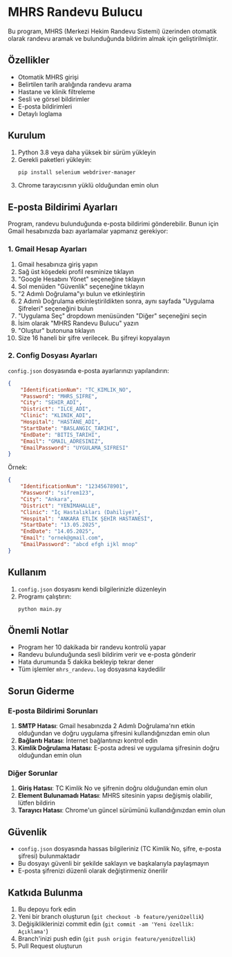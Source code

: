 # MHRS Randevu Bulucu

Bu program, MHRS (Merkezi Hekim Randevu Sistemi) üzerinden otomatik olarak randevu aramak ve bulunduğunda bildirim almak için geliştirilmiştir.

## Özellikler

- Otomatik MHRS girişi
- Belirtilen tarih aralığında randevu arama
- Hastane ve klinik filtreleme
- Sesli ve görsel bildirimler
- E-posta bildirimleri
- Detaylı loglama

## Kurulum

1. Python 3.8 veya daha yüksek bir sürüm yükleyin
2. Gerekli paketleri yükleyin:
   ```bash
   pip install selenium webdriver-manager
   ```
3. Chrome tarayıcısının yüklü olduğundan emin olun

## E-posta Bildirimi Ayarları

Program, randevu bulunduğunda e-posta bildirimi gönderebilir. Bunun için Gmail hesabınızda bazı ayarlamalar yapmanız gerekiyor:

### 1. Gmail Hesap Ayarları

1. Gmail hesabınıza giriş yapın
2. Sağ üst köşedeki profil resminize tıklayın
3. "Google Hesabını Yönet" seçeneğine tıklayın
4. Sol menüden "Güvenlik" seçeneğine tıklayın
5. "2 Adımlı Doğrulama"yı bulun ve etkinleştirin
6. 2 Adımlı Doğrulama etkinleştirildikten sonra, aynı sayfada "Uygulama Şifreleri" seçeneğini bulun
7. "Uygulama Seç" dropdown menüsünden "Diğer" seçeneğini seçin
8. İsim olarak "MHRS Randevu Bulucu" yazın
9. "Oluştur" butonuna tıklayın
10. Size 16 haneli bir şifre verilecek. Bu şifreyi kopyalayın

### 2. Config Dosyası Ayarları

`config.json` dosyasında e-posta ayarlarınızı yapılandırın:

```json
{
    "IdentificationNum": "TC_KIMLIK_NO",
    "Password": "MHRS_SIFRE",
    "City": "SEHIR_ADI",
    "District": "ILCE_ADI",
    "Clinic": "KLINIK_ADI",
    "Hospital": "HASTANE_ADI",
    "StartDate": "BASLANGIC_TARIHI",
    "EndDate": "BITIS_TARIHI",
    "Email": "GMAIL_ADRESINIZ",
    "EmailPassword": "UYGULAMA_SIFRESI"
}
```

Örnek:
```json
{
    "IdentificationNum": "12345678901",
    "Password": "sifrem123",
    "City": "Ankara",
    "District": "YENİMAHALLE",
    "Clinic": "İç Hastalıkları (Dahiliye)",
    "Hospital": "ANKARA ETLİK ŞEHİR HASTANESİ",
    "StartDate": "13.05.2025",
    "EndDate": "14.05.2025",
    "Email": "ornek@gmail.com",
    "EmailPassword": "abcd efgh ijkl mnop"
}
```

## Kullanım

1. `config.json` dosyasını kendi bilgilerinizle düzenleyin
2. Programı çalıştırın:
   ```bash
   python main.py
   ```

## Önemli Notlar

- Program her 10 dakikada bir randevu kontrolü yapar
- Randevu bulunduğunda sesli bildirim verir ve e-posta gönderir
- Hata durumunda 5 dakika bekleyip tekrar dener
- Tüm işlemler `mhrs_randevu.log` dosyasına kaydedilir

## Sorun Giderme

### E-posta Bildirimi Sorunları

1. **SMTP Hatası**: Gmail hesabınızda 2 Adımlı Doğrulama'nın etkin olduğundan ve doğru uygulama şifresini kullandığınızdan emin olun
2. **Bağlantı Hatası**: İnternet bağlantınızı kontrol edin
3. **Kimlik Doğrulama Hatası**: E-posta adresi ve uygulama şifresinin doğru olduğundan emin olun

### Diğer Sorunlar

1. **Giriş Hatası**: TC Kimlik No ve şifrenin doğru olduğundan emin olun
2. **Element Bulunamadı Hatası**: MHRS sitesinin yapısı değişmiş olabilir, lütfen bildirin
3. **Tarayıcı Hatası**: Chrome'un güncel sürümünü kullandığınızdan emin olun

## Güvenlik

- `config.json` dosyasında hassas bilgileriniz (TC Kimlik No, şifre, e-posta şifresi) bulunmaktadır
- Bu dosyayı güvenli bir şekilde saklayın ve başkalarıyla paylaşmayın
- E-posta şifrenizi düzenli olarak değiştirmeniz önerilir

## Katkıda Bulunma

1. Bu depoyu fork edin
2. Yeni bir branch oluşturun (`git checkout -b feature/yeniOzellik`)
3. Değişikliklerinizi commit edin (`git commit -am 'Yeni özellik: Açıklama'`)
4. Branch'inizi push edin (`git push origin feature/yeniOzellik`)
5. Pull Request oluşturun
